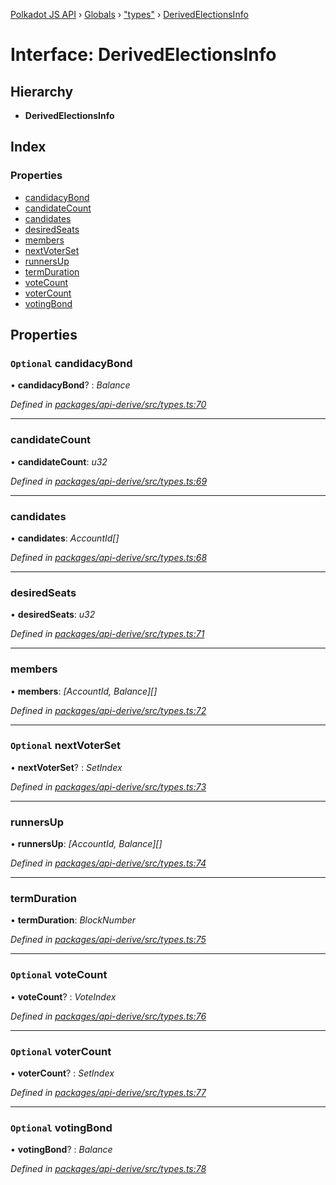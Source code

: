 [Polkadot JS API](../README.md) › [Globals](../globals.md) › ["types"](../modules/_types_.md) › [DerivedElectionsInfo](_types_.derivedelectionsinfo.md)

# Interface: DerivedElectionsInfo

## Hierarchy

* **DerivedElectionsInfo**

## Index

### Properties

* [candidacyBond](_types_.derivedelectionsinfo.md#optional-candidacybond)
* [candidateCount](_types_.derivedelectionsinfo.md#candidatecount)
* [candidates](_types_.derivedelectionsinfo.md#candidates)
* [desiredSeats](_types_.derivedelectionsinfo.md#desiredseats)
* [members](_types_.derivedelectionsinfo.md#members)
* [nextVoterSet](_types_.derivedelectionsinfo.md#optional-nextvoterset)
* [runnersUp](_types_.derivedelectionsinfo.md#runnersup)
* [termDuration](_types_.derivedelectionsinfo.md#termduration)
* [voteCount](_types_.derivedelectionsinfo.md#optional-votecount)
* [voterCount](_types_.derivedelectionsinfo.md#optional-votercount)
* [votingBond](_types_.derivedelectionsinfo.md#optional-votingbond)

## Properties

### `Optional` candidacyBond

• **candidacyBond**? : *Balance*

*Defined in [packages/api-derive/src/types.ts:70](https://github.com/polkadot-js/api/blob/a9211690be/packages/api-derive/src/types.ts#L70)*

___

###  candidateCount

• **candidateCount**: *u32*

*Defined in [packages/api-derive/src/types.ts:69](https://github.com/polkadot-js/api/blob/a9211690be/packages/api-derive/src/types.ts#L69)*

___

###  candidates

• **candidates**: *AccountId[]*

*Defined in [packages/api-derive/src/types.ts:68](https://github.com/polkadot-js/api/blob/a9211690be/packages/api-derive/src/types.ts#L68)*

___

###  desiredSeats

• **desiredSeats**: *u32*

*Defined in [packages/api-derive/src/types.ts:71](https://github.com/polkadot-js/api/blob/a9211690be/packages/api-derive/src/types.ts#L71)*

___

###  members

• **members**: *[AccountId, Balance][]*

*Defined in [packages/api-derive/src/types.ts:72](https://github.com/polkadot-js/api/blob/a9211690be/packages/api-derive/src/types.ts#L72)*

___

### `Optional` nextVoterSet

• **nextVoterSet**? : *SetIndex*

*Defined in [packages/api-derive/src/types.ts:73](https://github.com/polkadot-js/api/blob/a9211690be/packages/api-derive/src/types.ts#L73)*

___

###  runnersUp

• **runnersUp**: *[AccountId, Balance][]*

*Defined in [packages/api-derive/src/types.ts:74](https://github.com/polkadot-js/api/blob/a9211690be/packages/api-derive/src/types.ts#L74)*

___

###  termDuration

• **termDuration**: *BlockNumber*

*Defined in [packages/api-derive/src/types.ts:75](https://github.com/polkadot-js/api/blob/a9211690be/packages/api-derive/src/types.ts#L75)*

___

### `Optional` voteCount

• **voteCount**? : *VoteIndex*

*Defined in [packages/api-derive/src/types.ts:76](https://github.com/polkadot-js/api/blob/a9211690be/packages/api-derive/src/types.ts#L76)*

___

### `Optional` voterCount

• **voterCount**? : *SetIndex*

*Defined in [packages/api-derive/src/types.ts:77](https://github.com/polkadot-js/api/blob/a9211690be/packages/api-derive/src/types.ts#L77)*

___

### `Optional` votingBond

• **votingBond**? : *Balance*

*Defined in [packages/api-derive/src/types.ts:78](https://github.com/polkadot-js/api/blob/a9211690be/packages/api-derive/src/types.ts#L78)*
